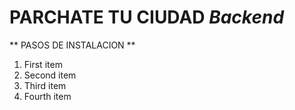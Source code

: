 # PARCHATE TU CIUDAD *Backend*

** PASOS DE INSTALACION **
1. First item
2. Second item
3. Third item
4. Fourth item
